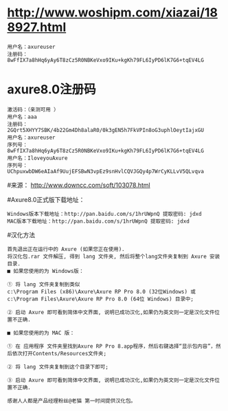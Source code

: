 

# http://www.woshipm.com/xiazai/188927.html

    用户名：axureuser 
    注册码：8wFfIX7a8hHq6yAy6T8zCz5R0NBKeVxo9IKu+kgKh79FL6IyPD6lK7G6+tqEV4LG


# axure8.0注册码 

    激活码：（亲测可用 ） 
    用户名：aaa 
    注册码：2GQrt5XHYY7SBK/4b22Gm4Dh8alaR0/0k3gEN5h7FkVPIn8oG3uphlOeytIajxGU 
    用户名：axureuser 
    序列号：8wFfIX7a8hHq6yAy6T8zCz5R0NBKeVxo9IKu+kgKh79FL6IyPD6lK7G6+tqEV4LG 
    用户名：IloveyouAxure 
    序列号：UChpuxwbDW6eAIaAf9UujEFSBwN3vpEz9snHvlCQVJGQy4p7WrCyKLLvV5QLvqva

#来源： http://www.downcc.com/soft/103078.html

#Axure8.0正式版下载地址：

    Windows版本下载地址：http://pan.baidu.com/s/1hrUWpnQ 提取密码: jdxd 
    MAC版本下载地址：http://pan.baidu.com/s/1hrUWpnQ 提取密码: jdxd 

#汉化方法

    首先退出正在运行中的 Axure (如果您正在使用). 
    将汉化包.rar 文件解压, 得到 lang 文件夹, 然后将整个lang文件夹复制到 Axure 安装目录. 
    ■ 如果您使用的为 Windows版： 

    ① 将 lang 文件夹复制到类似 
    c:\Program Files (x86)\Axure\Axure RP Pro 8.0 (32位Windows) 或 
    c:\Program Files\Axure\Axure RP Pro 8.0 (64位 Windows) 目录中; 

    ② 启动 Axure 即可看到简体中文界面, 说明已成功汉化,如果仍为英文则一定是汉化文件位置不正确. 

    ■ 如果您使用的为 MAC 版： 

    ① 在 应用程序 文件夹里找到Axure RP Pro 8.app程序，然后右键选择“显示包内容”，然后依次打开Contents/Resources文件夹; 

    ② 将 lang 文件夹复制到这个目录下即可; 

    ③ 启动 Axure 即可看到简体中文界面, 说明已成功汉化,如果仍为英文则一定是汉化文件位置不正确.

    感谢人人都是产品经理粉丝@老猫 第一时间提供汉化包。

